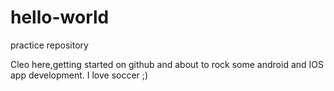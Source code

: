 # hello-world
practice repository


Cleo here,getting started on github and about to rock some android and IOS app development.
I love soccer ;)
